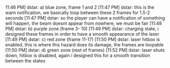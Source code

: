 11:46 PM] dstar: a) blue zone, frame 1 and 2
[11:47 PM] dstar: this is the warn notification, we basically loop between these 2 frames for 1.5-2 seconds
[11:47 PM] dstar: so the player can have a notification of something will happen, the beam doesnt appear from nowhere, we must be fair
[11:48 PM] dstar: b) purple zone (frame 3- 10)
[11:49 PM] dstar: charging state, i designed these frames in order to have a smooth appearance of the laser
[11:49 PM] dstar: c) red zone (frame 11-17)
[11:50 PM] dstar: laser hitbox is enabled, this is where this hazard does its damage, the frames are loopable
[11:50 PM] dstar: d) green zone (rest of frames)
[11:52 PM] dstar: laser shuts down, hitbox is disabled, again i designed this for a smooth transition between the states